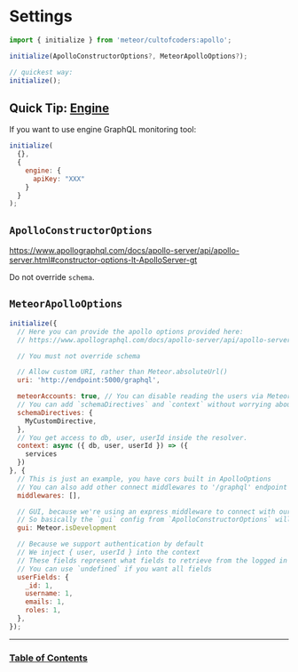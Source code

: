 # Settings

```js
import { initialize } from 'meteor/cultofcoders:apollo';

initialize(ApolloConstructorOptions?, MeteorApolloOptions?);

// quickest way:
initialize();
```

## Quick Tip: [Engine](https://engine.apollographql.com/)

If you want to use engine GraphQL monitoring tool:

```js
initialize(
  {},
  {
    engine: {
      apiKey: "XXX"
    }
  }
);
```

## `ApolloConstructorOptions`

https://www.apollographql.com/docs/apollo-server/api/apollo-server.html#constructor-options-lt-ApolloServer-gt

Do not override `schema`.

## `MeteorApolloOptions`

```js
initialize({
  // Here you can provide the apollo options provided here:
  // https://www.apollographql.com/docs/apollo-server/api/apollo-server.html#constructor-options-lt-ApolloServer-gt

  // You must not override schema

  // Allow custom URI, rather than Meteor.absoluteUrl()
  uri: 'http://endpoint:5000/graphql',

  meteorAccounts: true, // You can disable reading the users via Meteor accounts
  // You can add `schemaDirectives` and `context` without worrying about context update
  schemaDirectives: {
    MyCustomDirective,
  },
  // You get access to db, user, userId inside the resolver.
  context: async ({ db, user, userId }) => ({
    services
  })
}, {
  // This is just an example, you have cors built in ApolloOptions
  // You can also add other connect middlewares to '/graphql' endpoint
  middlewares: [],

  // GUI, because we're using an express middleware to connect with our WebApp, gui configuration is done at that level
  // So basically the `gui` config from `ApolloConstructorOptions` will be ignored
  gui: Meteor.isDevelopment

  // Because we support authentication by default
  // We inject { user, userId } into the context
  // These fields represent what fields to retrieve from the logged in user on every request
  // You can use `undefined` if you want all fields
  userFields: {
    _id: 1,
    username: 1,
    emails: 1,
    roles: 1,
  },
});
```

---

### [Table of Contents](index.md)
